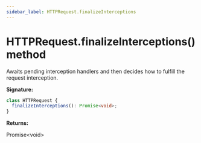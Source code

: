 ```yaml
---
sidebar_label: HTTPRequest.finalizeInterceptions
---
```


# HTTPRequest.finalizeInterceptions() method

Awaits pending interception handlers and then decides how to fulfill the request
interception.

**Signature:**

```typescript
class HTTPRequest {
  finalizeInterceptions(): Promise<void>;
}
```

**Returns:**

Promise&lt;void&gt;
